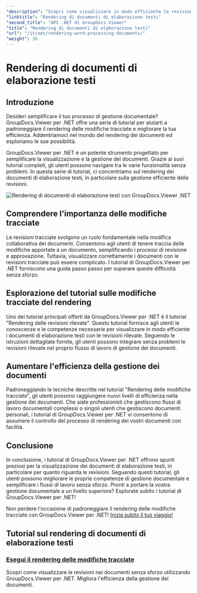 ```yaml
---
"description": "Scopri come visualizzare in modo efficiente le revisioni nei documenti di elaborazione testi utilizzando GroupDocs.Viewer per .NET. Migliora le tue competenze di gestione dei documenti."
"linktitle": "Rendering di documenti di elaborazione testi"
"second_title": "API .NET di GroupDocs.Viewer"
"title": "Rendering di documenti di elaborazione testi"
"url": "/it/net/rendering-word-processing-documents/"
"weight": 36
---
```


# Rendering di documenti di elaborazione testi


## Introduzione

Desideri semplificare il tuo processo di gestione documentale? GroupDocs.Viewer per .NET offre una serie di tutorial per aiutarti a padroneggiare il rendering delle modifiche tracciate e migliorare la tua efficienza. Addentriamoci nel mondo del rendering dei documenti ed esploriamo le sue possibilità.

GroupDocs.Viewer per .NET è un potente strumento progettato per semplificare la visualizzazione e la gestione dei documenti. Grazie ai suoi tutorial completi, gli utenti possono navigare tra le varie funzionalità senza problemi. In questa serie di tutorial, ci concentriamo sul rendering dei documenti di elaborazione testi, in particolare sulla gestione efficiente delle revisioni.

![Rendering di documenti di elaborazione testi con GroupDocs.Viewer .NET](/viewer/rendering-word-processing-documents/image.png)

## Comprendere l'importanza delle modifiche tracciate

Le revisioni tracciate svolgono un ruolo fondamentale nella modifica collaborativa dei documenti. Consentono agli utenti di tenere traccia delle modifiche apportate a un documento, semplificando i processi di revisione e approvazione. Tuttavia, visualizzare correttamente i documenti con le revisioni tracciate può essere complicato. I tutorial di GroupDocs.Viewer per .NET forniscono una guida passo passo per superare queste difficoltà senza sforzo.

## Esplorazione del tutorial sulle modifiche tracciate del rendering

Uno dei tutorial principali offerti da GroupDocs.Viewer per .NET è il tutorial "Rendering delle revisioni rilevate". Questo tutorial fornisce agli utenti le conoscenze e le competenze necessarie per visualizzare in modo efficiente i documenti di elaborazione testi con le revisioni rilevate. Seguendo le istruzioni dettagliate fornite, gli utenti possono integrare senza problemi le revisioni rilevate nel proprio flusso di lavoro di gestione dei documenti.

## Aumentare l'efficienza della gestione dei documenti

Padroneggiando le tecniche descritte nel tutorial "Rendering delle modifiche tracciate", gli utenti possono raggiungere nuovi livelli di efficienza nella gestione dei documenti. Che siate professionisti che gestiscono flussi di lavoro documentali complessi o singoli utenti che gestiscono documenti personali, i tutorial di GroupDocs.Viewer per .NET vi consentono di assumere il controllo del processo di rendering dei vostri documenti con facilità.

## Conclusione

In conclusione, i tutorial di GroupDocs.Viewer per .NET offrono spunti preziosi per la visualizzazione dei documenti di elaborazione testi, in particolare per quanto riguarda le revisioni. Seguendo questi tutorial, gli utenti possono migliorare le proprie competenze di gestione documentale e semplificare i flussi di lavoro senza sforzo. Pronti a portare la vostra gestione documentale a un livello superiore? Esplorate subito i tutorial di GroupDocs.Viewer per .NET!

Non perdere l'occasione di padroneggiare il rendering delle modifiche tracciate con GroupDocs.Viewer per .NET! [Inizia subito il tuo viaggio!](./render-tracked-changes/)
## Tutorial sul rendering di documenti di elaborazione testi
### [Esegui il rendering delle modifiche tracciate](./render-tracked-changes/)
Scopri come visualizzare le revisioni nei documenti senza sforzo utilizzando GroupDocs.Viewer per .NET. Migliora l'efficienza della gestione dei documenti.